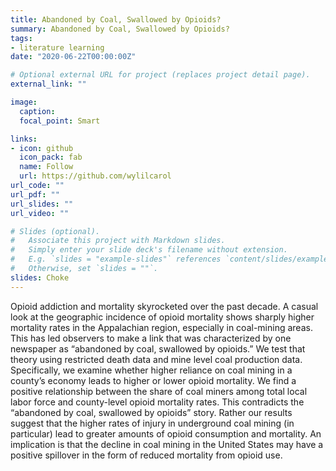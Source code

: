 ```yaml
---
title: Abandoned by Coal, Swallowed by Opioids?
summary: Abandoned by Coal, Swallowed by Opioids?
tags:
- literature learning 
date: "2020-06-22T00:00:00Z"

# Optional external URL for project (replaces project detail page).
external_link: ""

image:
  caption:
  focal_point: Smart

links:
- icon: github
  icon_pack: fab
  name: Follow
  url: https://github.com/wylilcarol
url_code: ""
url_pdf: ""
url_slides: ""
url_video: ""

# Slides (optional).
#   Associate this project with Markdown slides.
#   Simply enter your slide deck's filename without extension.
#   E.g. `slides = "example-slides"` references `content/slides/example-slides.md`.
#   Otherwise, set `slides = ""`.
slides: Choke
---
```


Opioid addiction and mortality skyrocketed over the past decade. A casual look at the geographic incidence of opioid mortality shows sharply higher mortality rates in the Appalachian region, especially in coal-mining areas. This has led observers to make a link that was characterized by one newspaper as “abandoned by coal, swallowed by opioids.” We test that theory using restricted death data and mine level coal production data. Specifically, we examine whether higher reliance on coal mining in a county’s economy leads to higher or lower opioid mortality. We find a positive relationship between the share of coal miners among total local labor force and county-level opioid mortality rates. This contradicts the “abandoned by coal, swallowed by opioids” story. Rather our results suggest that the higher rates of injury in underground coal mining (in particular) lead to greater amounts of opioid consumption and mortality. An implication is that the decline in coal mining in the United States may have a positive spillover in the form of reduced mortality from opioid use.